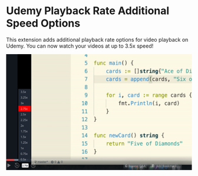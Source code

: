 # Udemy Playback Rate Additional Speed Options

This extension adds additional playback rate options for video playback on Udemy.
You can now watch your videos at up to 3.5x speed!
<br/>

![Example Image](/screenshots/udemy-video-playback-options-screenshot_1.png)